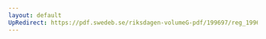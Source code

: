 ```yaml
---
layout: default
UpRedirect: https://pdf.swedeb.se/riksdagen-volumeG-pdf/199697/reg_199697/reg_199697_0391.pdf
---
```

